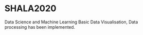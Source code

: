 # SHALA2020
Data Science and Machine Learning
Basic Data Visualisation, Data processing has been implemented.
